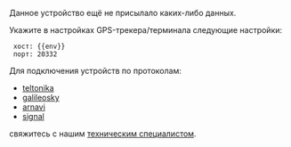 
Данное устройство ещё не присылало каких-либо данных.

Укажите в настройках GPS-трекера/терминала следующие настройки:

```
 хост: {{env}}
 порт: 20332
```

Для подключения устройств по протоколам:
 - [teltonika](https://teltonika.lt/)
 - [galileosky](https://galileosky.com/)
 - [arnavi](http://www.arusnavi.ru/)
 - [signal](https://navtelecom.ru/)

свяжитесь с нашим [техническим специалистом](mailto:tech@rightech.io?subject=Telematic%20protocols&body=Im%20interested%20in%20teltonika%20devices).
